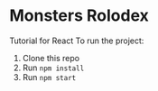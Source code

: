 # Monsters Rolodex
Tutorial for React
To run the project:

1. Clone this repo
2. Run `npm install`
3. Run `npm start`